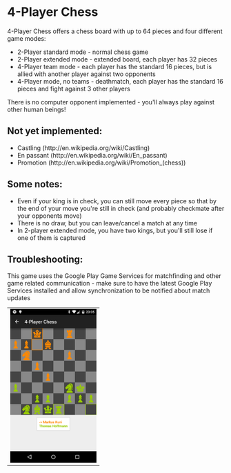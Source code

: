 4-Player Chess
=====
4-Player Chess offers a chess board with up to 64 pieces and four different game modes:

<ul>
<li>2-Player standard mode - normal chess game</li>
<li>2-Player extended mode - extended board, each player has 32 pieces</li>
<li>4-Player team mode - each player has the standard 16 pieces, but is allied with another player against two opponents</li>
<li>4-Player mode, no teams - deathmatch, each player has the standard 16 pieces and fight against 3 other players</li>
</ul>

There is no computer opponent implemented - you'll always play against other human beings!

Not yet implemented:
-----
<ul>
<li>Castling (http://en.wikipedia.org/wiki/Castling)</li>
<li>En passant (http://en.wikipedia.org/wiki/En_passant)</li>
<li>Promotion (http://en.wikipedia.org/wiki/Promotion_(chess))</li>
</ul>

Some notes:
-----
<ul>
<li>Even if your king is in check, you can still move every piece so that by the end of your move you're still in check (and probably checkmate after your opponents move)</li>
<li>There is no draw, but you can leave/cancel a match at any time</li>
<li>In 2-player extended mode, you have two kings, but you'll still lose if one of them is captured</li>
</ul>

Troubleshooting:
-----
This game uses the Google Play Game Services for matchfinding and other game related communication - make sure to have the latest Google Play Services installed and allow synchronization to be notified about match updates

<table sytle="border: 0px;">
<tr>
<td><img width="200px" src="screenshot1.png" /></td>
</tr>
</table>

